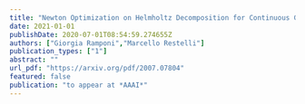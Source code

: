```yaml
---
title: "Newton Optimization on Helmholtz Decomposition for Continuous Games"
date: 2021-01-01
publishDate: 2020-07-01T08:54:59.274655Z
authors: ["Giorgia Ramponi","Marcello Restelli"]
publication_types: ["1"]
abstract: ""
url_pdf: "https://arxiv.org/pdf/2007.07804"
featured: false
publication: "to appear at *AAAI*"
---
```



